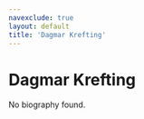 ```yaml
---
navexclude: true
layout: default
title: 'Dagmar Krefting'
---
```


# Dagmar Krefting

No biography found.